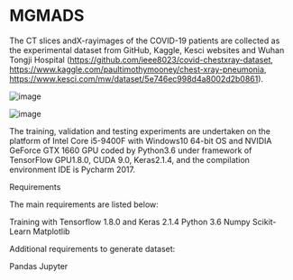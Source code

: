 # MGMADS
The CT slices andX-rayimages of the COVID-19 patients are collected as the experimental dataset from GitHub, Kaggle, Kesci websites and Wuhan Tongji Hospital (https://github.com/ieee8023/covid-chestxray-dataset, https://www.kaggle.com/paultimothymooney/chest-xray-pneumonia, https://www.kesci.com/mw/dataset/5e746ec998d4a8002d2b0861).

![image](https://user-images.githubusercontent.com/55243221/123817857-15f30000-d92b-11eb-838c-75211df2ddc7.png)

![image](https://user-images.githubusercontent.com/55243221/123817903-1e4b3b00-d92b-11eb-9e85-69be4a2f11a0.png)

The training, validation and testing experiments are undertaken on the platform of Intel Core i5-9400F with Windows10 64-bit OS and NVIDIA GeForce GTX 1660 GPU coded by Python3.6 under framework of TensorFlow GPU1.8.0, CUDA 9.0, Keras2.1.4, and the compilation environment IDE is Pycharm 2017.

Requirements

The main requirements are listed below:

Training with Tensorflow 1.8.0 and Keras 2.1.4
Python 3.6
Numpy
Scikit-Learn
Matplotlib

Additional requirements to generate dataset:

Pandas
Jupyter

